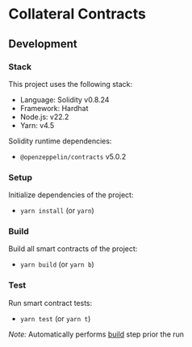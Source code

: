 # Collateral Contracts

## Development

### Stack

This project uses the following stack:

- Language: Solidity v0.8.24
- Framework: Hardhat
- Node.js: v22.2
- Yarn: v4.5

Solidity runtime dependencies:

- `@openzeppelin/contracts` v5.0.2

### Setup

Initialize dependencies of the project:

- `yarn install` (or `yarn`)

### Build

Build all smart contracts of the project:

- `yarn build` (or `yarn b`)

### Test

Run smart contract tests:

- `yarn test` (or `yarn t`)

_Note:_ Automatically performs [build](#build) step prior the run
